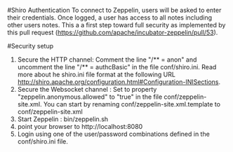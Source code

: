 #Shiro Authentication
To connect to Zeppelin, users will be asked to enter their credentials. Once logged, a user has access to all notes including other users notes.
This a a first step toward full security as implemented by this pull request (https://github.com/apache/incubator-zeppelin/pull/53).

#Security setup
1. Secure the HTTP channel: Comment the line "/** = anon" and uncomment the line "/** = authcBasic" in the file conf/shiro.ini. Read more about he shiro.ini file format at the following URL http://shiro.apache.org/configuration.html#Configuration-INISections.  
2. Secure the Websocket channel : Set to property "zeppelin.anonymous.allowed" to "true" in the file conf/zeppelin-site.xml. You can start by renaming conf/zeppelin-site.xml.template to conf/zeppelin-site.xml
3. Start Zeppelin : bin/zeppelin.sh
4. point your browser to http://localhost:8080
5. Login using one of the user/password combinations defined in the conf/shiro.ini file.
 

 
